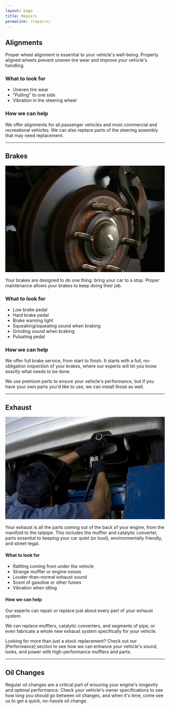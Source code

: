 ```yaml
---
layout: page
title: Repairs
permalink: /repairs/
---
```


## Alignments

Proper wheel alignment is essential to your vehicle's well-being. Properly aligned wheels prevent uneven tire wear and improve your vehicle's handling.

### What to look for ###

+ Uneven tire wear
+ "Pulling" to one side
+ Vibration in the steering wheel
    
### How we can help ###

We offer alignments for all passenger vehicles and most commercial and recreational vehicles. We can also replace parts of the steering assembly that may need replacement.

----

## Brakes

<img src="/assets/img/repairs1.jpg" class="float-right w-50 p-3">

Your brakes are designed to do one thing: bring your car to a stop. Proper maintenance allows your brakes to keep doing their job.

### What to look for ###
- Low brake pedal
- Hard brake pedal
- Brake warning light
- Squeaking/squealing sound when braking
- Grinding sound when braking
- Pulsating pedal

### How we can help ###
We offer full brake service, from start to finish. It starts with a full, no-obligation inspection of your brakes, where our experts will let you know exactly what needs to be done.

We use premium parts to ensure your vehicle's performance, but if you have your own parts you'd like to use, we can install those as well.

----

## Exhaust ##

<img src="/assets/img/repairs2.jpg" class="float-right w-50 p-3 text-center">

Your exhaust is all the parts coming out of the back of your engine, from the manifold to the tailpipe. This includes the muffler and catalytic converter, parts essential to keeping your car quiet (or loud), environmentally friendly, and street-legal.

#### What to look for ####
- Rattling coming from under the vehicle
- Strange muffler or engine noises
- Louder-than-normal exhaust sound
- Scent of gasoline or other fumes
- Vibration when idling

#### How we can help ####
Our experts can repair or replace just about every part of your exhaust system.

We can replace mufflers, catalytic converters, and segments of pipe, or even fabricate a whole new exhaust system specifically for your vehicle.

Looking for more than just a stock replacement? Check out our [Performance] section to see how we can enhance your vehicle's sound, looks, and power with high-performance mufflers and parts.

----

## Oil Changes ##
Regular oil changes are a critical part of ensuring your engine's longevity and optimal performance. Check your vehicle's owner specifications to see how long you should go between oil changes, and when it's time, come see us to get a quick, no-hassle oil change.